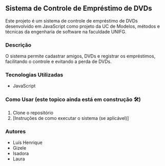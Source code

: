 ## Sistema de Controle de Empréstimo de DVDs

Este projeto é um sistema de controle de empréstimo de DVDs desenvolvido em JavaScript como projeto da UC de Modelos, métodos e técnicas da engenharia de software na faculdade UNIFG.

### Descrição

O sistema permite cadastrar amigos, DVDs e registrar os empréstimos, facilitando o controle e evitando a perda de DVDs.

### Tecnologias Utilizadas

*   JavaScript

### Como Usar (este topico ainda está em construção 🛠️)

1.  Clone o repositório
2.  [Instruções de como executar o sistema (se aplicável)]

### Autores

*   Luís Henrique
*   Gizele
*   Isadora
*   Laura